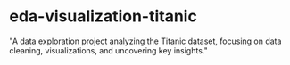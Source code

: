 # eda-visualization-titanic
"A data exploration project analyzing the Titanic dataset, focusing on data cleaning, visualizations, and uncovering key insights."
